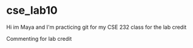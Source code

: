 # cse_lab10
Hi im Maya and I'm practicing git for my CSE 232 class
for the lab credit

Commenting for lab credit
